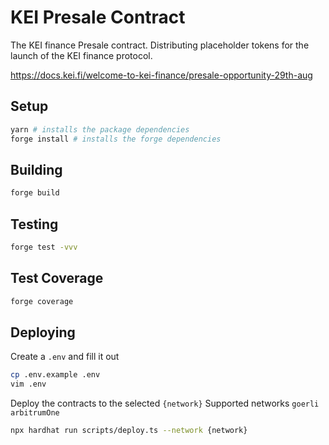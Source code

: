 # KEI Presale Contract

The KEI finance Presale contract. Distributing placeholder tokens for the launch of the KEI finance protocol.

https://docs.kei.fi/welcome-to-kei-finance/presale-opportunity-29th-aug

## Setup

```bash
yarn # installs the package dependencies
forge install # installs the forge dependencies
```

## Building

```bash
forge build
```

## Testing

```bash
forge test -vvv
```

## Test Coverage

```bash
forge coverage
```

## Deploying


Create a `.env` and fill it out

```bash
cp .env.example .env
vim .env
```

Deploy the contracts to the selected `{network}`
Supported networks `goerli` `arbitrumOne`

```bash
npx hardhat run scripts/deploy.ts --network {network}
```

